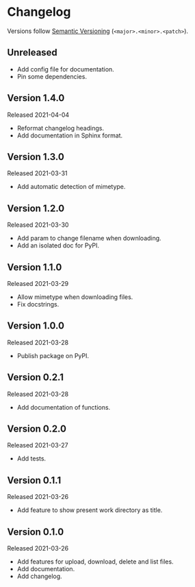 # Changelog

Versions follow [Semantic Versioning](https://semver.org/) (`<major>.<minor>.<patch>`).

## Unreleased

- Add config file for documentation.
- Pin some dependencies.

## Version 1.4.0

Released 2021-04-04

- Reformat changelog headings.
- Add documentation in Sphinx format.

## Version 1.3.0

Released 2021-03-31

- Add automatic detection of mimetype.

## Version 1.2.0

Released 2021-03-30

- Add param to change filename when downloading.
- Add an isolated doc for PyPI.

## Version 1.1.0

Released 2021-03-29

- Allow mimetype when downloading files.
- Fix docstrings.

## Version 1.0.0

Released 2021-03-28

- Publish package on PyPI.

## Version 0.2.1

Released 2021-03-28

- Add documentation of functions.

## Version 0.2.0

Released 2021-03-27

- Add tests.

## Version 0.1.1

Released 2021-03-26

- Add feature to show present work directory as title.

## Version 0.1.0

Released 2021-03-26

- Add features for upload, download, delete and list files.
- Add documentation.
- Add changelog.
